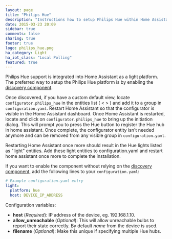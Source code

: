 ```yaml
---
layout: page
title: "Philips Hue"
description: "Instructions how to setup Philips Hue within Home Assistant."
date: 2015-03-23 20:09
sidebar: true
comments: false
sharing: true
footer: true
logo: philips_hue.png
ha_category: Light
ha_iot_class: "Local Polling"
featured: true
---
```


Philips Hue support is integrated into Home Assistant as a light platform. The preferred way to setup the Philips Hue platform is by enabling the [discovery component](/components/discovery/).

Once discovered, if you have a custom default view, locate `configurator.philips_hue` in the entities list ( < > ) and add it to a group in `configuration.yaml`. Restart Home Assistant so that the configurator is visible in the Home Assistant dashboard. Once Home Assistant is restarted, locate and click on `configurator.philips_hue` to bring up the initiation dialog. This will prompt you to press the Hue button to register the Hue hub in home assistant. Once complete, the configurator entity isn't needed anymore and can be removed from any visible group in `configuration.yaml`. 

Restarting Home Assistant once more should result in the Hue lights listed as "light" entities. Add these light entities to configuration.yaml and restart home assistant once more to complete the installation.

If you want to enable the component without relying on the [discovery component](/components/discovery/), add the following lines to your `configuration.yaml`:

```yaml
# Example configuration.yaml entry
light:
  platform: hue
  host: DEVICE_IP_ADDRESS
```

Configuration variables:

- **host** (*Required*): IP address of the device, eg. 192.168.1.10.
- **allow_unreachable** (*Optional*):  This will allow unreachable bulbs to report their state correctly. By default *name* from the device is used.
- **filename** (*Optional*): Make this unique if specifying multiple Hue hubs.

